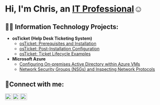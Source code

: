 <h1>Hi, I'm Chris, an <a href="https://linkedin.com/in/chris-obiarinze-a46992259">IT Professional</a>☺</h1>

<h2>👨‍💻 Information Technology Projects:</h2>

- <b>osTicket (Help Desk Ticketing System)</b>
  - [osTicket: Prerequisites and Installation](https://github.com/deatrix7/osticket-prereqs)
  - [osTicket: Post-Installation Configuration](https://github.com/deatrix7/post-install-config)
  - [osTicket: Ticket Lifecycle Examples](https://github.com/deatrix7/ticket-lifecycle)
- <b>Microsoft Azure</b>
  - [Configuring On-premises Active Directory within Azure VMs](https://github.com/deatrix7/configure-ad)
  - [Network Security Groups (NSGs) and Inspecting Network Protocols](https://github.com/deatrix7/azure-network-protocols)

<h2>🤳Connect with me:</h2>

[<img align="left" alt="Josh | Twitter" width="22px" src="https://cdn.jsdelivr.net/npm/simple-icons@v3/icons/twitter.svg" />][twitter]
[<img align="left" alt="Josh | LinkedIn" width="22px" src="https://cdn.jsdelivr.net/npm/simple-icons@v3/icons/linkedin.svg" />][linkedin]
[<img align="left" alt="Josh | Instagram" width="22px" src="https://cdn.jsdelivr.net/npm/simple-icons@v3/icons/instagram.svg" />][instagram]

[twitter]: https://twitter.com/Chris
[instagram]: https://www.instagram.com/arslanblk
[linkedin]: https://linkedin.com/in/chris-obiarinze-a46992259
